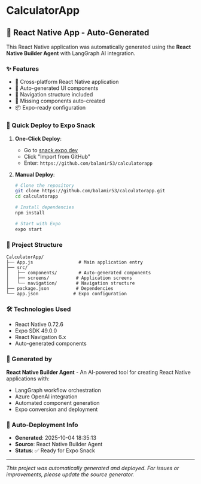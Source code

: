 # CalculatorApp

## 🚀 React Native App - Auto-Generated

This React Native application was automatically generated using the **React Native Builder Agent** with LangGraph AI integration.

### ✨ Features
- 📱 Cross-platform React Native application
- 🎨 Auto-generated UI components
- 🧭 Navigation structure included
- 🔧 Missing components auto-created
- 📦 Expo-ready configuration

### 🎯 Quick Deploy to Expo Snack

1. **One-Click Deploy**: 
   - Go to [snack.expo.dev](https://snack.expo.dev/)
   - Click "Import from GitHub"
   - Enter: `https://github.com/balamir53/calculatorapp`

2. **Manual Deploy**:
   ```bash
   # Clone the repository
   git clone https://github.com/balamir53/calculatorapp.git
   cd calculatorapp
   
   # Install dependencies
   npm install
   
   # Start with Expo
   expo start
   ```

### 📁 Project Structure
```
CalculatorApp/
├── App.js                 # Main application entry
├── src/
│   ├── components/        # Auto-generated components
│   ├── screens/          # Application screens
│   └── navigation/       # Navigation structure
├── package.json          # Dependencies
└── app.json             # Expo configuration
```

### 🛠️ Technologies Used
- React Native 0.72.6
- Expo SDK 49.0.0
- React Navigation 6.x
- Auto-generated components

### 🤖 Generated by
**React Native Builder Agent** - An AI-powered tool for creating React Native applications with:
- LangGraph workflow orchestration
- Azure OpenAI integration
- Automated component generation
- Expo conversion and deployment

### 📝 Auto-Deployment Info
- **Generated**: 2025-10-04 18:35:13
- **Source**: React Native Builder Agent
- **Status**: ✅ Ready for Expo Snack

---
*This project was automatically generated and deployed. For issues or improvements, please update the source generator.*
